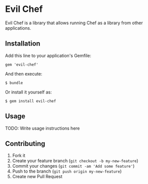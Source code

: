 # Evil Chef

Evil Chef is a library that allows running Chef as a library from other applications.

## Installation

Add this line to your application's Gemfile:

    gem 'evil-chef'

And then execute:

    $ bundle

Or install it yourself as:

    $ gem install evil-chef

## Usage

TODO: Write usage instructions here

## Contributing

1. Fork it
2. Create your feature branch (`git checkout -b my-new-feature`)
3. Commit your changes (`git commit -am 'Add some feature'`)
4. Push to the branch (`git push origin my-new-feature`)
5. Create new Pull Request
